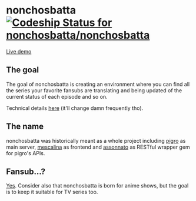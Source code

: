 nonchosbatta [![Codeship Status for nonchosbatta/nonchosbatta](https://codeship.com/projects/e9f61b10-2290-0133-705d-365560d2eeeb/status?branch=master)](https://codeship.com/projects/96207)
============

[Live demo](http://roxasfaggot.omnivium.it/admin)

The goal
--------
The goal of nonchosbatta is creating an environment where you can find all the series your favorite fansubs are translating and being updated of the current status of each episode and so on.

Technical details [here](https://gist.github.com/RoxasShadow/5c1a5ad492920c0865aa) (it'll change damn frequently tho).

The name
--------
nonchosbatta was historically meant as a whole project including [pigro](https://github.com/nonchosbatta/pigro) as main server, [mescalina](https://github.com/nonchosbatta/mescalina) as frontend and [assonnato](https://github.com/nonchosbatta/assonnato) as RESTful wrapper gem for pigro's APIs.

Fansub...?
----------
[Yes](https://en.wikipedia.org/wiki/Fansub).
Consider also that nonchosbatta is born for anime shows, but the goal is to keep it suitable for TV series too.
